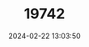 ---
title: "19742"
category: "Romerolagus diazi"
draft: false
date: 2024-02-22 13:03:50
languages:
  Spanish; Castilian: ["Conejo De Díaz", "Conejo De Los Volcanes", "Conejo Zacatuche", "Teporingo", "Zacatuche"]
  French: ["Lapin De Diaz", "Lapin Des Volcans"]
  English: ["Volcano Rabbit"]
---
